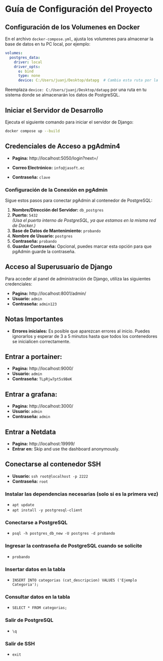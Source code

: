 
# Guía de Configuración del Proyecto

## Configuración de los Volumenes en Docker

En el archivo `docker-compose.yml`, ajusta los volumenes para almacenar la base de datos en tu PC local, por ejemplo:

```yaml
volumes:
  postgres_data:
    driver: local
    driver_opts:
      o: bind
      type: none
      device: C:/Users/juanj/Desktop/datapg  # Cambia esta ruta por la que desees en tu PC
```

Reemplaza `device: C:/Users/juanj/Desktop/datapg` por una ruta en tu sistema donde se almacenarán los datos de PostgreSQL.


## Iniciar el Servidor de Desarrollo

Ejecuta el siguiente comando para iniciar el servidor de Django:
```bash
docker compose up --build
```


## Credenciales de Acceso a pgAdmin4
- **Pagina:** http://localhost:5050/login?next=/

- **Correo Electrónico:** `info@jasoft.ec`  
- **Contraseña:** `clave`  

### Configuración de la Conexión en pgAdmin

Sigue estos pasos para conectar pgAdmin al contenedor de PostgreSQL:

1. **Nombre/Dirección del Servidor:** `db_postgres`
2. **Puerto:** `5432`  
   *(Usa el puerto interno de PostgreSQL, ya que estamos en la misma red de Docker.)*
3. **Base de Datos de Mantenimiento:** `probando`
4. **Nombre de Usuario:** `postgres`
5. **Contraseña:** `probando`
6. **Guardar Contraseña:** Opcional, puedes marcar esta opción para que pgAdmin guarde la contraseña.

## Acceso al Superusuario de Django

Para acceder al panel de administración de Django, utiliza las siguientes credenciales:


- **Pagina:** http://localhost:8001/admin/
- **Usuario:** `admin`
- **Contraseña:** `admin123`

## Notas Importantes

- **Errores iniciales:** Es posible que aparezcan errores al inicio. Puedes ignorarlos y esperar de 3 a 5 minutos hasta que todos los contenedores se inicialicen correctamente.


## Entrar a portainer:

- **Pagina:** http://localhost:9000/
- **Usuario:** `admin`
- **Contraseña:** `TLpRjw7pt5s9BeK`

## Entrar a grafana:

- **Pagina:** http://localhost:3000/
- **Usuario:** `admin`
- **Contraseña:** `admin`

## Entrar a Netdata

- **Pagina:** http://localhost:19999/
- **Entrar en:** Skip and use the dashboard anonymously.


## Conectarse al contenedor SSH


- **Usuario:** `ssh root@localhost -p 2222`
- **Contraseña:** `root`

### Instalar las dependencias necesarias (solo si es la primera vez)
- `apt update`
- `apt install -y postgresql-client`
  
### Conectarse a PostgreSQL
- `psql -h postgres_db_new -U postgres -d probando`
  
### Ingresar la contraseña de PostgreSQL cuando se solicite
- `probando`
  
### Insertar datos en la tabla
- `INSERT INTO categorias (cat_descripcion) VALUES ('Ejemplo Categoria');`
  
### Consultar datos en la tabla
- `SELECT * FROM categorias;`
  
### Salir de PostgreSQL
- `\q`
  
### Salir de SSH
- `exit`
